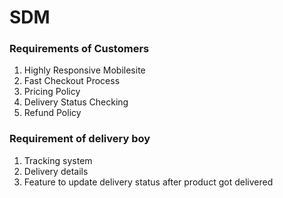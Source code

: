 # SDM
### Requirements of Customers
1) Highly Responsive Mobilesite
2) Fast Checkout Process
3) Pricing Policy
4) Delivery Status Checking
5) Refund Policy 

### Requirement of delivery boy
1) Tracking system
2) Delivery details
3) Feature to update delivery status after product got delivered

